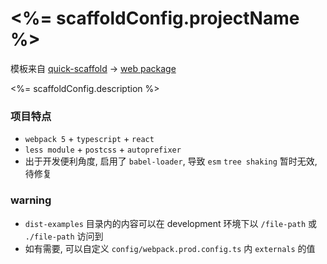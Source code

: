# <%= scaffoldConfig.projectName %>
模板来自 [quick-scaffold](https://github.com/xiaomingTang/quick-scaffold) -> [web package](https://github.com/xiaomingTang/quick-scaffold/tree/master/template-package-web)

<%= scaffoldConfig.description %>

### 项目特点
- `webpack 5` + `typescript` + `react`
- `less module` + `postcss` + `autoprefixer`
- 出于开发便利角度, 启用了 `babel-loader`, 导致 `esm` `tree shaking` 暂时无效, 待修复

### warning
- `dist-examples` 目录内的内容可以在 development 环境下以 `/file-path` 或 `./file-path` 访问到
- 如有需要, 可以自定义 `config/webpack.prod.config.ts` 内 `externals` 的值
